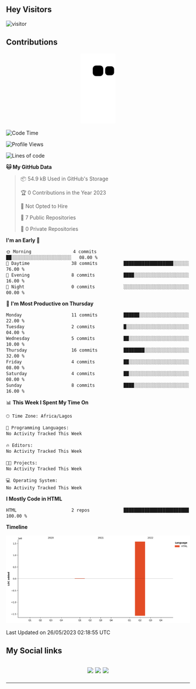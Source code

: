 ## Hey Visitors
![visitor](https://profile-counter.glitch.me/akum2/count.svg)

## Contributions
<p align="center">
  <img src="https://raw.githubusercontent.com/akum2/akum2/output/github-contribution-grid-snake.svg" />
</p>

<!--START_SECTION:waka-->
![Code Time](http://img.shields.io/badge/Code%20Time-34%20hrs%2022%20mins-blue)

![Profile Views](http://img.shields.io/badge/Profile%20Views-0-blue)

![Lines of code](https://img.shields.io/badge/From%20Hello%20World%20I%27ve%20Written-1.6%20million%20lines%20of%20code-blue)

**🐱 My GitHub Data** 

> 📦 54.9 kB Used in GitHub's Storage 
 > 
> 🏆 0 Contributions in the Year 2023
 > 
> 🚫 Not Opted to Hire
 > 
> 📜 7 Public Repositories 
 > 
> 🔑 0 Private Repositories 
 > 
**I'm an Early 🐤** 

```text
🌞 Morning                4 commits           ██░░░░░░░░░░░░░░░░░░░░░░░   08.00 % 
🌆 Daytime                38 commits          ███████████████████░░░░░░   76.00 % 
🌃 Evening                8 commits           ████░░░░░░░░░░░░░░░░░░░░░   16.00 % 
🌙 Night                  0 commits           ░░░░░░░░░░░░░░░░░░░░░░░░░   00.00 % 
```
📅 **I'm Most Productive on Thursday** 

```text
Monday                   11 commits          ██████░░░░░░░░░░░░░░░░░░░   22.00 % 
Tuesday                  2 commits           █░░░░░░░░░░░░░░░░░░░░░░░░   04.00 % 
Wednesday                5 commits           ██░░░░░░░░░░░░░░░░░░░░░░░   10.00 % 
Thursday                 16 commits          ████████░░░░░░░░░░░░░░░░░   32.00 % 
Friday                   4 commits           ██░░░░░░░░░░░░░░░░░░░░░░░   08.00 % 
Saturday                 4 commits           ██░░░░░░░░░░░░░░░░░░░░░░░   08.00 % 
Sunday                   8 commits           ████░░░░░░░░░░░░░░░░░░░░░   16.00 % 
```


📊 **This Week I Spent My Time On** 

```text
🕑︎ Time Zone: Africa/Lagos

💬 Programming Languages: 
No Activity Tracked This Week

🔥 Editors: 
No Activity Tracked This Week

🐱‍💻 Projects: 
No Activity Tracked This Week

💻 Operating System: 
No Activity Tracked This Week
```

**I Mostly Code in HTML** 

```text
HTML                     2 repos             █████████████████████████   100.00 % 
```



**Timeline**

![Lines of Code chart](https://raw.githubusercontent.com/akum2/akum2/main/assets/bar_graph.png)


 Last Updated on 26/05/2023 02:18:55 UTC
<!--END_SECTION:waka-->

<h2>My Social links <h2>
<p align="center">
  <a href="https://twitter.com/Okobiona"><img src="https://img.shields.io/badge/twitter-%231DA1F2.svg?style=for-the-badge&logo=Twitter&logoColor=white"></a>
  <a href="https://www.linkedin.com/in/okobi-neris-akum-681bb4199"><img src="https://img.shields.io/badge/linkedin-%230077B5.svg?style=for-the-badge&logo=linkedin&logoColor=white"></a>
  <a href="https://instagram.com/Okobiona"><img src="https://img.shields.io/badge/instagram-%23E4405F.svg?style=for-the-badge&logo=Instagram&logoColor=white"></a>
</p>
<hr>
